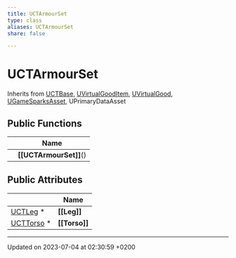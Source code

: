 ```yaml
---
title: UCTArmourSet
type: class
aliases: UCTArmourSet
share: false

---
```


# UCTArmourSet





Inherits from [UCTBase](/docs/SDK/Source/Classes/classUCTBase.md), [UVirtualGoodItem](/docs/SDK/Source/Classes/classUVirtualGoodItem.md), [UVirtualGood](/docs/SDK/Source/Classes/classUVirtualGood.md), [UGameSparksAsset](/docs/SDK/Source/Classes/classUGameSparksAsset.md), UPrimaryDataAsset

## Public Functions

|                | Name           |
| -------------- | -------------- |
| | **[[UCTArmourSet]]**() |

## Public Attributes

|                | Name           |
| -------------- | -------------- |
| [UCTLeg](/docs/SDK/Source/Classes/classUCTLeg.md) * | **[[Leg]]**  |
| [UCTTorso](/docs/SDK/Source/Classes/classUCTTorso.md) * | **[[Torso]]**  |

-------------------------------

Updated on 2023-07-04 at 02:30:59 +0200